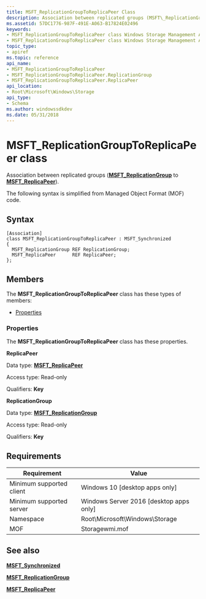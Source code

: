 ```yaml
---
title: MSFT_ReplicationGroupToReplicaPeer Class
description: Association between replicated groups (MSFT\_ReplicationGroup to MSFT\_ReplicaPeer).
ms.assetid: 57DC1776-987F-491E-A063-B17824E02496
keywords:
- MSFT_ReplicationGroupToReplicaPeer class Windows Storage Management API
- MSFT_ReplicationGroupToReplicaPeer class Windows Storage Management API , described
topic_type:
- apiref
ms.topic: reference
api_name:
- MSFT_ReplicationGroupToReplicaPeer
- MSFT_ReplicationGroupToReplicaPeer.ReplicationGroup
- MSFT_ReplicationGroupToReplicaPeer.ReplicaPeer
api_location:
- Root\Microsoft\Windows\Storage
api_type:
- Schema
ms.author: windowssdkdev
ms.date: 05/31/2018
---
```


# MSFT\_ReplicationGroupToReplicaPeer class

Association between replicated groups ([**MSFT\_ReplicationGroup**](msft-replicationgroup.md) to [**MSFT\_ReplicaPeer**](msft-replicapeer.md)).

The following syntax is simplified from Managed Object Format (MOF) code.

## Syntax

``` syntax
[Association]
class MSFT_ReplicationGroupToReplicaPeer : MSFT_Synchronized
{
  MSFT_ReplicationGroup REF ReplicationGroup;
  MSFT_ReplicaPeer      REF ReplicaPeer;
};
```

## Members

The **MSFT\_ReplicationGroupToReplicaPeer** class has these types of members:

-   [Properties](#properties)

### Properties

The **MSFT\_ReplicationGroupToReplicaPeer** class has these properties.

 

**ReplicaPeer**
   

Data type: **[**MSFT\_ReplicaPeer**](msft-replicapeer.md)**
 

Access type: Read-only
 

Qualifiers: **Key**
 

 

**ReplicationGroup**
   

Data type: **[**MSFT\_ReplicationGroup**](msft-replicationgroup.md)**
 

Access type: Read-only
 

Qualifiers: **Key**
 

 

## Requirements



| Requirement | Value |
|-------------------------------------|-------------------------------------------------------------------------------------------|
| Minimum supported client | Windows 10 \[desktop apps only\]                                               |
| Minimum supported server | Windows Server 2016 \[desktop apps only\]                                      |
| Namespace                | Root\\Microsoft\\Windows\\Storage                                              |
| MOF                      |  Storagewmi.mof  |



## See also

 

[**MSFT\_Synchronized**](msft-synchronized.md)
 

[**MSFT\_ReplicationGroup**](msft-replicationgroup.md)
 

[**MSFT\_ReplicaPeer**](msft-replicapeer.md)
 

 

 






